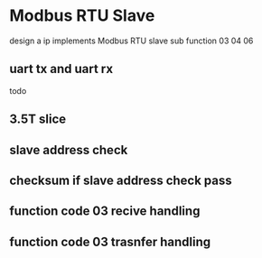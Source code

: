 # Modbus RTU Slave
design a ip implements Modbus RTU slave sub function 03 04 06

## uart tx and uart rx
todo

## 3.5T slice

## slave address check

## checksum if slave address check pass

## function code 03 recive handling

## function code 03 trasnfer handling